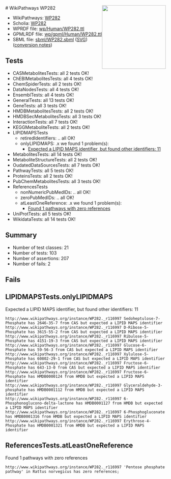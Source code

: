 <img style="float: right; width: 200px" src="../logo.png" />
# WikiPathways WP282

* WikiPathways: [WP282](https://identifiers.org/wikipathways:WP282)
* Scholia: [WP282](https://scholia.toolforge.org/wikipathways/WP282)
* WPRDF file: [wp/Human/WP282.ttl](../wp/Human/WP282.ttl)
* GPMLRDF file: [wp/gpml/Human/WP282.ttl](../wp/gpml/Human/WP282.ttl)
* SBML file: [sbml/WP282.sbml](../sbml/WP282.sbml) ([SVG](../sbml/WP282.svg)) ([conversion notes](../sbml/WP282.txt))

## Tests
* CASMetabolitesTests: all 2 tests OK!
* ChEBIMetabolitesTests: all 4 tests OK!
* ChemSpiderTests: all 2 tests OK!
* DataNodesTests: all 4 tests OK!
* EnsemblTests: all 4 tests OK!
* GeneralTests: all 13 tests OK!
* GeneTests: all 3 tests OK!
* HMDBMetabolitesTests: all 2 tests OK!
* HMDBSecMetabolitesTests: all 3 tests OK!
* InteractionTests: all 7 tests OK!
* KEGGMetaboliteTests: all 2 tests OK!
* LIPIDMAPSTests
    * retiredIdentifiers: .. all OK!
    * onlyLIPIDMAPS: .x we found 1 problem(s):
        * [Expected a LIPID MAPS identifier, but found other identifiers: 11](#d0bfb679)
* MetabolitesTests: all 14 tests OK!
* MetaboliteStructureTests: all 2 tests OK!
* OudatedDataSourcesTests: all 7 tests OK!
* PathwayTests: all 5 tests OK!
* ProteinsTests: all 2 tests OK!
* PubChemMetabolitesTests: all 3 tests OK!
* ReferencesTests
    * nonNumericPubMedIDs: .. all OK!
    * zeroPubMedIDs: .. all OK!
    * atLeastOneReference: .x we found 1 problem(s):
        * [Found 1 pathways with zero references](#35eb778e)
* UniProtTests: all 5 tests OK!
* WikidataTests: all 14 tests OK!


## Summary

* Number of test classes: 21
* Number of tests: 103
* Number of assertions: 207
* Number of fails: 2

## Fails

<a name="d0bfb679" />

## LIPIDMAPSTests.onlyLIPIDMAPS

Expected a LIPID MAPS identifier, but found other identifiers: 11
```
http://www.wikipathways.org/instance/WP282._r116997 Sedoheptulose-7-Phosphate has 2646-35-7 from CAS but expected a LIPID MAPS identifier
http://www.wikipathways.org/instance/WP282._r116997 D-Ribose-5-Phosphate has 3615-55-2 from CAS but expected a LIPID MAPS identifier
http://www.wikipathways.org/instance/WP282._r116997 Ribulose-5-Phosphate has 4151-19-3 from CAS but expected a LIPID MAPS identifier
http://www.wikipathways.org/instance/WP282._r116997 Glucose-6-Phosphate has 59-56-3 from CAS but expected a LIPID MAPS identifier
http://www.wikipathways.org/instance/WP282._r116997 Xylulose-5-Phosphate has 60802-29-1 from CAS but expected a LIPID MAPS identifier
http://www.wikipathways.org/instance/WP282._r116997 Fructose-6-Phosphate has 643-13-0 from CAS but expected a LIPID MAPS identifier
http://www.wikipathways.org/instance/WP282._r116997 Fructose-6-Phosphate has HMDB0000124 from HMDB but expected a LIPID MAPS identifier
http://www.wikipathways.org/instance/WP282._r116997 Glyceraldehyde-3-phosphate has HMDB0001112 from HMDB but expected a LIPID MAPS identifier
http://www.wikipathways.org/instance/WP282._r116997 6-Phosphonoglucono-delta-lactone has HMDB0001127 from HMDB but expected a LIPID MAPS identifier
http://www.wikipathways.org/instance/WP282._r116997 6-Phosphogluconate has HMDB0001316 from HMDB but expected a LIPID MAPS identifier
http://www.wikipathways.org/instance/WP282._r116997 Erythrose-4-Phosphate has HMDB0001321 from HMDB but expected a LIPID MAPS identifier
```

<a name="35eb778e" />

## ReferencesTests.atLeastOneReference

Found 1 pathways with zero references
```
http://www.wikipathways.org/instance/WP282._r116997 'Pentose phosphate pathway' in Rattus norvegicus has zero references; 
```

